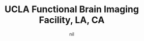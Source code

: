 ---
title: "UCLA Functional Brain Imaging Facility, LA, CA"
project_id: 
date: nil
conference_id: ""
presenters:
   - peter_bandettini
summary: "<p>UCLA Functional Brain Imaging Facility, LA, CA</p>"
file: /assets/presentations/T128.ppt
filename: T128.ppt
layout: presentation
---